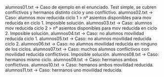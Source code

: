 alumnos01.txt -> Caso de ejemplo en el enunciado. Test simple, se cubren conflictivos y hermanos distinto ciclo y uno conflictivo.
alumnos02.txt -> Caso: alumnos mov reducida ciclo 1 > nº asientos disponibles para mov reducida en ciclo 1. Imposible solución.
alumnos03.txt -> Caso: alumnos mov reducida ciclo 2 > nº asientos disponibles para mov reducida en ciclo 2. Imposible solución.
alumnos04.txt -> Caso: no alumnos movilidad reducida ciclo 1.
alumnos05.txt -> Caso: no alumnos movilidad reducida ciclo 2.
alumnos06.txt -> Caso: no alumnos movilidad reducida en ninguno de los ciclos.
alumnos07.txt -> Caso: muchos alumnos conflictivos con movilidad reducida conflictivos. Imposible solución.
alumnos08.txt -> Caso: hermanos mismo ciclo.
alumnos09.txt -> Caso: hermanos ambos conflictivos.
alumnos10.txt -> Caso: hemanos ambos movilidad reducida.
alumnos11.txt -> Caso: hermanos uno movilidad reducida.
